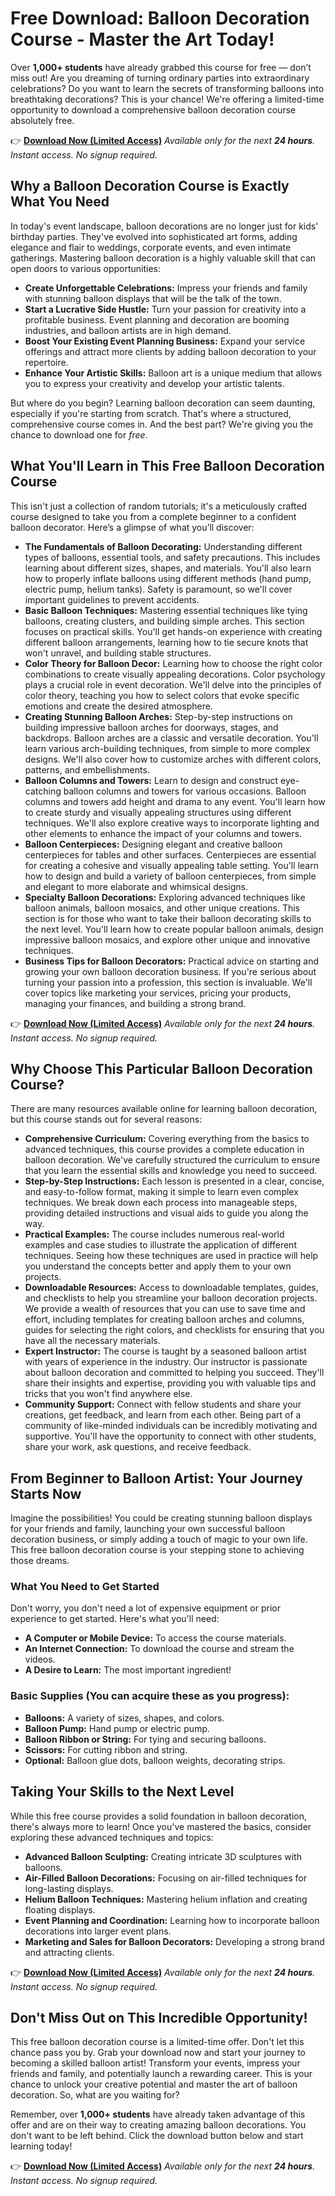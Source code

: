 # Free Download: Balloon Decoration Course - Master the Art Today!

Over **1,000+ students** have already grabbed this course for free — don’t miss out! Are you dreaming of turning ordinary parties into extraordinary celebrations? Do you want to learn the secrets of transforming balloons into breathtaking decorations? This is your chance! We're offering a limited-time opportunity to download a comprehensive balloon decoration course absolutely free.

👉 [**Download Now (Limited Access)**](https://udemywork.com/balloon-decoration-course)
_Available only for the next **24 hours**. Instant access. No signup required._

## Why a Balloon Decoration Course is Exactly What You Need

In today's event landscape, balloon decorations are no longer just for kids' birthday parties. They've evolved into sophisticated art forms, adding elegance and flair to weddings, corporate events, and even intimate gatherings. Mastering balloon decoration is a highly valuable skill that can open doors to various opportunities:

*   **Create Unforgettable Celebrations:** Impress your friends and family with stunning balloon displays that will be the talk of the town.
*   **Start a Lucrative Side Hustle:** Turn your passion for creativity into a profitable business. Event planning and decoration are booming industries, and balloon artists are in high demand.
*   **Boost Your Existing Event Planning Business:** Expand your service offerings and attract more clients by adding balloon decoration to your repertoire.
*   **Enhance Your Artistic Skills:** Balloon art is a unique medium that allows you to express your creativity and develop your artistic talents.

But where do you begin? Learning balloon decoration can seem daunting, especially if you're starting from scratch. That's where a structured, comprehensive course comes in. And the best part? We're giving you the chance to download one for *free*.

## What You'll Learn in This Free Balloon Decoration Course

This isn't just a collection of random tutorials; it's a meticulously crafted course designed to take you from a complete beginner to a confident balloon decorator. Here’s a glimpse of what you’ll discover:

*   **The Fundamentals of Balloon Decorating:** Understanding different types of balloons, essential tools, and safety precautions. This includes learning about different sizes, shapes, and materials. You'll also learn how to properly inflate balloons using different methods (hand pump, electric pump, helium tanks). Safety is paramount, so we'll cover important guidelines to prevent accidents.
*   **Basic Balloon Techniques:** Mastering essential techniques like tying balloons, creating clusters, and building simple arches. This section focuses on practical skills. You'll get hands-on experience with creating different balloon arrangements, learning how to tie secure knots that won't unravel, and building stable structures.
*   **Color Theory for Balloon Decor:** Learning how to choose the right color combinations to create visually appealing decorations. Color psychology plays a crucial role in event decoration. We'll delve into the principles of color theory, teaching you how to select colors that evoke specific emotions and create the desired atmosphere.
*   **Creating Stunning Balloon Arches:** Step-by-step instructions on building impressive balloon arches for doorways, stages, and backdrops. Balloon arches are a classic and versatile decoration. You'll learn various arch-building techniques, from simple to more complex designs. We'll also cover how to customize arches with different colors, patterns, and embellishments.
*   **Balloon Columns and Towers:** Learn to design and construct eye-catching balloon columns and towers for various occasions. Balloon columns and towers add height and drama to any event. You'll learn how to create sturdy and visually appealing structures using different techniques. We'll also explore creative ways to incorporate lighting and other elements to enhance the impact of your columns and towers.
*   **Balloon Centerpieces:** Designing elegant and creative balloon centerpieces for tables and other surfaces. Centerpieces are essential for creating a cohesive and visually appealing table setting. You'll learn how to design and build a variety of balloon centerpieces, from simple and elegant to more elaborate and whimsical designs.
*   **Specialty Balloon Decorations:** Exploring advanced techniques like balloon animals, balloon mosaics, and other unique creations. This section is for those who want to take their balloon decorating skills to the next level. You'll learn how to create popular balloon animals, design impressive balloon mosaics, and explore other unique and innovative techniques.
*   **Business Tips for Balloon Decorators:** Practical advice on starting and growing your own balloon decoration business. If you're serious about turning your passion into a profession, this section is invaluable. We'll cover topics like marketing your services, pricing your products, managing your finances, and building a strong brand.

👉 [**Download Now (Limited Access)**](https://udemywork.com/balloon-decoration-course)
_Available only for the next **24 hours**. Instant access. No signup required._

## Why Choose This Particular Balloon Decoration Course?

There are many resources available online for learning balloon decoration, but this course stands out for several reasons:

*   **Comprehensive Curriculum:** Covering everything from the basics to advanced techniques, this course provides a complete education in balloon decoration. We've carefully structured the curriculum to ensure that you learn the essential skills and knowledge you need to succeed.
*   **Step-by-Step Instructions:** Each lesson is presented in a clear, concise, and easy-to-follow format, making it simple to learn even complex techniques. We break down each process into manageable steps, providing detailed instructions and visual aids to guide you along the way.
*   **Practical Examples:** The course includes numerous real-world examples and case studies to illustrate the application of different techniques. Seeing how these techniques are used in practice will help you understand the concepts better and apply them to your own projects.
*   **Downloadable Resources:** Access to downloadable templates, guides, and checklists to help you streamline your balloon decoration projects. We provide a wealth of resources that you can use to save time and effort, including templates for creating balloon arches and columns, guides for selecting the right colors, and checklists for ensuring that you have all the necessary materials.
*   **Expert Instructor:** The course is taught by a seasoned balloon artist with years of experience in the industry. Our instructor is passionate about balloon decoration and committed to helping you succeed. They'll share their insights and expertise, providing you with valuable tips and tricks that you won't find anywhere else.
*   **Community Support:** Connect with fellow students and share your creations, get feedback, and learn from each other. Being part of a community of like-minded individuals can be incredibly motivating and supportive. You'll have the opportunity to connect with other students, share your work, ask questions, and receive feedback.

## From Beginner to Balloon Artist: Your Journey Starts Now

Imagine the possibilities! You could be creating stunning balloon displays for your friends and family, launching your own successful balloon decoration business, or simply adding a touch of magic to your own life. This free balloon decoration course is your stepping stone to achieving those dreams.

### What You Need to Get Started

Don't worry, you don't need a lot of expensive equipment or prior experience to get started. Here's what you'll need:

*   **A Computer or Mobile Device:** To access the course materials.
*   **An Internet Connection:** To download the course and stream the videos.
*   **A Desire to Learn:** The most important ingredient!

### Basic Supplies (You can acquire these as you progress):

*   **Balloons:** A variety of sizes, shapes, and colors.
*   **Balloon Pump:** Hand pump or electric pump.
*   **Balloon Ribbon or String:** For tying and securing balloons.
*   **Scissors:** For cutting ribbon and string.
*   **Optional:** Balloon glue dots, balloon weights, decorating strips.

## Taking Your Skills to the Next Level

While this free course provides a solid foundation in balloon decoration, there's always more to learn! Once you've mastered the basics, consider exploring these advanced techniques and topics:

*   **Advanced Balloon Sculpting:** Creating intricate 3D sculptures with balloons.
*   **Air-Filled Balloon Decorations:** Focusing on air-filled techniques for long-lasting displays.
*   **Helium Balloon Techniques:** Mastering helium inflation and creating floating displays.
*   **Event Planning and Coordination:** Learning how to incorporate balloon decorations into larger event plans.
*   **Marketing and Sales for Balloon Decorators:** Developing a strong brand and attracting clients.

👉 [**Download Now (Limited Access)**](https://udemywork.com/balloon-decoration-course)
_Available only for the next **24 hours**. Instant access. No signup required._

## Don't Miss Out on This Incredible Opportunity!

This free balloon decoration course is a limited-time offer. Don't let this chance pass you by. Grab your download now and start your journey to becoming a skilled balloon artist! Transform your events, impress your friends and family, and potentially launch a rewarding career. This is your chance to unlock your creative potential and master the art of balloon decoration. So, what are you waiting for?

Remember, over **1,000+ students** have already taken advantage of this offer and are on their way to creating amazing balloon decorations. You don't want to be left behind. Click the download button below and start learning today!

👉 [**Download Now (Limited Access)**](https://udemywork.com/balloon-decoration-course)
_Available only for the next **24 hours**. Instant access. No signup required._
